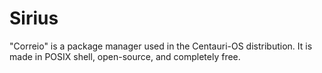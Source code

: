 # Sirius
"Correio" is a package manager used in the Centauri-OS distribution. It is made in POSIX shell, open-source, and completely free.
